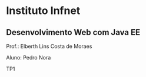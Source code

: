 # Instituto Infnet
## Desenvolvimento Web com Java EE
Prof.: Elberth Lins Costa de Moraes

Aluno: Pedro Nora

TP1
